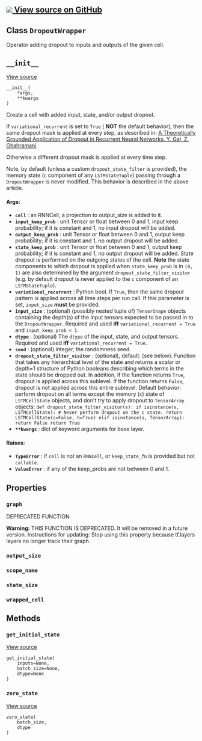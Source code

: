 [ ![](https://tensorflow.google.cn/images/GitHub-Mark-32px.png) View source on
GitHub
](https://github.com/tensorflow/tensorflow/blob/r2.0/tensorflow/python/ops/rnn_cell_impl.py#L1166-L1173)  
---  
  
## Class `DropoutWrapper`

Operator adding dropout to inputs and outputs of the given cell.

## `__init__`

[View
source](https://github.com/tensorflow/tensorflow/blob/r2.0/tensorflow/python/ops/rnn_cell_impl.py#L1170-L1171)

    
    
    __init__(
        *args,
        **kwargs
    )
    

Create a cell with added input, state, and/or output dropout.

If `variational_recurrent` is set to `True` ( **NOT** the default behavior),
then the same dropout mask is applied at every step, as described in: [A
Theoretically Grounded Application of Dropout in Recurrent Neural Networks. Y.
Gal, Z. Ghahramani](https://arxiv.org/abs/1512.05287).

Otherwise a different dropout mask is applied at every time step.

Note, by default (unless a custom `dropout_state_filter` is provided), the
memory state (`c` component of any `LSTMStateTuple`) passing through a
`DropoutWrapper` is never modified. This behavior is described in the above
article.

#### Args:

  * **`cell`** : an RNNCell, a projection to output_size is added to it.
  * **`input_keep_prob`** : unit Tensor or float between 0 and 1, input keep probability; if it is constant and 1, no input dropout will be added.
  * **`output_keep_prob`** : unit Tensor or float between 0 and 1, output keep probability; if it is constant and 1, no output dropout will be added.
  * **`state_keep_prob`** : unit Tensor or float between 0 and 1, output keep probability; if it is constant and 1, no output dropout will be added. State dropout is performed on the outgoing states of the cell. **Note** the state components to which dropout is applied when `state_keep_prob` is in `(0, 1)` are also determined by the argument `dropout_state_filter_visitor` (e.g. by default dropout is never applied to the `c` component of an `LSTMStateTuple`).
  * **`variational_recurrent`** : Python bool. If `True`, then the same dropout pattern is applied across all time steps per run call. If this parameter is set, `input_size` **must** be provided.
  * **`input_size`** : (optional) (possibly nested tuple of) `TensorShape` objects containing the depth(s) of the input tensors expected to be passed in to the `DropoutWrapper`. Required and used **iff** `variational_recurrent = True` and `input_keep_prob < 1`.
  * **`dtype`** : (optional) The `dtype` of the input, state, and output tensors. Required and used **iff** `variational_recurrent = True`.
  * **`seed`** : (optional) integer, the randomness seed.
  * **`dropout_state_filter_visitor`** : (optional), default: (see below). Function that takes any hierarchical level of the state and returns a scalar or depth=1 structure of Python booleans describing which terms in the state should be dropped out. In addition, if the function returns `True`, dropout is applied across this sublevel. If the function returns `False`, dropout is not applied across this entire sublevel. Default behavior: perform dropout on all terms except the memory (`c`) state of `LSTMCellState` objects, and don't try to apply dropout to `TensorArray` objects: `def dropout_state_filter_visitor(s): if isinstance(s, LSTMCellState): # Never perform dropout on the c state. return LSTMCellState(c=False, h=True) elif isinstance(s, TensorArray): return False return True`
  * **`**kwargs`** : dict of keyword arguments for base layer.

#### Raises:

  * **`TypeError`** : if `cell` is not an `RNNCell`, or `keep_state_fn` is provided but not `callable`.
  * **`ValueError`** : if any of the keep_probs are not between 0 and 1.

## Properties

### `graph`

DEPRECATED FUNCTION

**Warning:** THIS FUNCTION IS DEPRECATED. It will be removed in a future
version. Instructions for updating: Stop using this property because tf.layers
layers no longer track their graph.

### `output_size`

### `scope_name`

### `state_size`

### `wrapped_cell`

## Methods

### `get_initial_state`

[View
source](https://github.com/tensorflow/tensorflow/blob/r2.0/tensorflow/python/ops/rnn_cell_impl.py#L281-L309)

    
    
    get_initial_state(
        inputs=None,
        batch_size=None,
        dtype=None
    )
    

### `zero_state`

[View
source](https://github.com/tensorflow/tensorflow/blob/r2.0/tensorflow/python/ops/rnn_cell_wrapper_impl.py#L197-L199)

    
    
    zero_state(
        batch_size,
        dtype
    )
    

